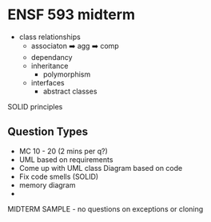 # ENSF 593 midterm

- class relationships
  - associaton :arrow_right: agg :arrow_right: comp
  - dependancy
  - inheritance
    - polymorphism
  - interfaces
    - abstract classes

SOLID principles

## Question Types

- MC 10 - 20 (2 mins per q?)
- UML based on requirements
- Come up with UML class Diagram based on code
- Fix code smells (SOLID)
- memory diagram
- 

MIDTERM SAMPLE - no questions on exceptions or cloning